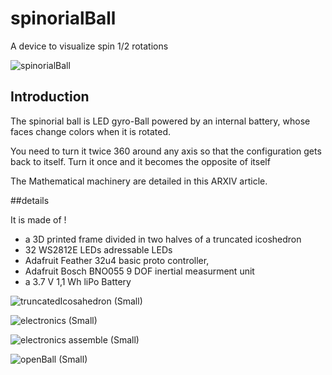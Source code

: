 # spinorialBall

A device to visualize spin 1/2 rotations

![spinorialBall](https://user-images.githubusercontent.com/16895004/206495339-edc98185-f493-4057-80ba-8c59ff78b98a.jpg)

## Introduction

The spinorial ball is LED gyro-Ball powered by an internal battery, whose faces change colors when it is rotated.

You need to turn it twice 360 around any axis so that the configuration gets back to itself.
Turn it once and it becomes the opposite of itself

The Mathematical machinery are detailed in this ARXIV article.

##details

It is made of !
- a 3D printed frame divided in two halves of a truncated icoshedron
- 32 WS2812E LEDs adressable LEDs
- Adafruit Feather 32u4 basic proto controller,
- Adafruit Bosch BNO055 9 DOF inertial measurment unit
- a 3.7 V 1,1 Wh liPo Battery

![truncatedIcosahedron (Small)](https://user-images.githubusercontent.com/16895004/206501652-515705c6-1041-4b65-b313-22bbdc2174db.jpg)

![electronics (Small)](https://user-images.githubusercontent.com/16895004/206500958-54256676-5213-4c7d-95d4-0b9523ed3029.jpg)

![electronics assemble (Small)](https://user-images.githubusercontent.com/16895004/206501183-6b9b6acb-acc8-479c-9594-865a29321ba6.jpg)

![openBall (Small)](https://user-images.githubusercontent.com/16895004/206501316-1a81fdc9-b1c8-4d71-a87c-10f33dc51906.jpg)

